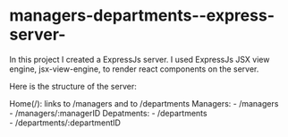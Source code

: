 # managers-departments--express-server-
In this project I created a ExpressJs server. I used ExpressJs JSX view engine, jsx-view-engine, to render react components on the server. 

Here is the structure of the server: 

Home(/): links to /managers and to /departments
Managers: 
    - /managers   
    - /managers/:managerID
Depatments: 
    - /departments  
    - /departments/:departmentID



